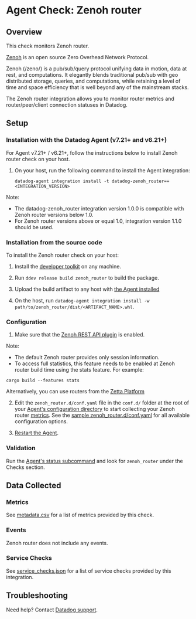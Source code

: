 # Agent Check: Zenoh router

## Overview

This check monitors Zenoh router.

[Zenoh][1] is an open source Zero Overhead Network Protocol.

Zenoh (/zeno/) is a pub/sub/query protocol unifying data in motion, data at rest, and computations. It elegantly blends traditional pub/sub with geo distributed storage, queries, and computations, while retaining a level of time and space efficiency that is well beyond any of the mainstream stacks.

The Zenoh router integration allows you to monitor router metrics and router/peer/client connection statuses in Datadog.

## Setup

### Installation with the Datadog Agent (v7.21+ and v6.21+)

For Agent v7.21+ / v6.21+, follow the instructions below to install Zenoh router check on your host.

1. On your host, run the following command to install the Agent integration:

   ```shell
   datadog-agent integration install -t datadog-zenoh_router==<INTEGRATION_VERSION>
   ```

Note:
- The datadog-zenoh_router integration version 1.0.0 is compatible with Zenoh router versions below 1.0.
- For Zenoh router versions above or equal 1.0, integration version 1.1.0 should be used.

### Installation from the source code

To install the Zenoh router check on your host:

1. Install the [developer toolkit][11] on any machine.

2. Run `ddev release build zenoh_router` to build the package.

3. Upload the build artifact to any host with [the Agent installed][3]

4. On the host, run `datadog-agent integration install -w path/to/zenoh_router/dist/<ARTIFACT_NAME>.whl`.

### Configuration

1. Make sure that the [Zenoh REST API plugin][2] is enabled.

Note:
- The default Zenoh router provides only session information. 
- To access full statistics, this feature needs to be enabled at Zenoh router build time using the stats feature. For example:
```shell
cargo build --features stats
```
Alternatively, you can use routers from the [Zetta Platform][12]

2. Edit the `zenoh_router.d/conf.yaml` file in the `conf.d/` folder at the root of your [Agent's configuration directory][10] to start collecting your Zenoh router [metrics](#metrics).
See the [sample zenoh_router.d/conf.yaml][4] for all available configuration options.

3. [Restart the Agent][5].

### Validation

Run the [Agent's status subcommand][6] and look for `zenoh_router` under the Checks section.

## Data Collected

### Metrics

See [metadata.csv][7] for a list of metrics provided by this check.

### Events

Zenoh router does not include any events.

### Service Checks

See [service_checks.json][8] for a list of service checks provided by this integration.

## Troubleshooting

Need help? Contact [Datadog support][9].


[1]: https://zenoh.io/
[2]: https://zenoh.io/docs/apis/rest/
[3]: https://app.datadoghq.com/account/settings/agent/latest
[4]: https://github.com/DataDog/integrations-extras/blob/master/zenoh_router/datadog_checks/zenoh_router/data/conf.yaml.example
[5]: https://docs.datadoghq.com/agent/guide/agent-commands/#start-stop-and-restart-the-agent
[6]: https://docs.datadoghq.com/agent/guide/agent-commands/#agent-status-and-information
[7]: https://github.com/DataDog/integrations-extras/blob/master/zenoh_router/metadata.csv
[8]: https://github.com/DataDog/integrations-extras/blob/master/zenoh_router/assets/service_checks.json
[9]: https://docs.datadoghq.com/help/
[10]: https://docs.datadoghq.com/agent/guide/agent-configuration-files/#agent-configuration-directory
[11]: https://docs.datadoghq.com/developers/integrations/python/
[12]: https://www.zettascale.tech/zetta/
